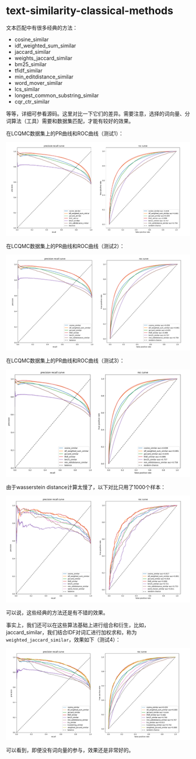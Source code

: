 # text-similarity-classical-methods

文本匹配中有很多经典的方法：
- cosine_similar
- idf_weighted_sum_similar
- jaccard_similar
- weights_jaccard_similar
- bm25_similar
- tfidf_similar
- min_editdistance_similar
- word_mover_similar
- lcs_similar
- longest_common_substring_similar
- cqr_ctr_similar

等等，详细可参看源码。这里对比一下它们的差异。需要注意，选择的词向量、分词算法（工具）需要和数据集匹配，才能有较好的效果。


在LCQMC数据集上的PR曲线和ROC曲线（测试1）：

![](asset/ts1.png)

在LCQMC数据集上的PR曲线和ROC曲线（测试2）：

![](asset/ts2.png)

在LCQMC数据集上的PR曲线和ROC曲线（测试3）：

![](asset/ts3.png)

由于wasserstein distance计算太慢了，以下对比只用了1000个样本：

![](asset/ts4.png)

可以说，这些经典的方法还是有不错的效果。



事实上，我们还可以在这些算法基础上进行组合和衍生，比如，jaccard_similar，我们结合IDF对词汇进行加权求和，称为`weighted_jaccard_similar`，效果如下（测试4）：

![](asset/ts5.png)

可以看到，即便没有词向量的参与，效果还是非常好的。
